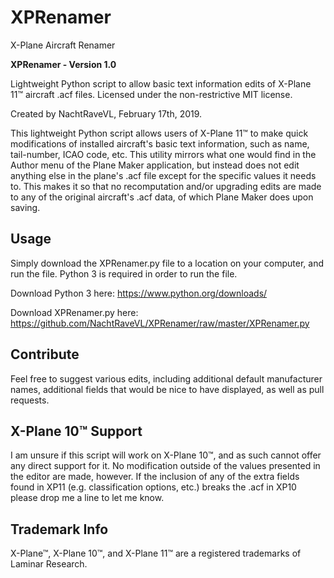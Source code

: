 # XPRenamer
X-Plane Aircraft Renamer

**XPRenamer - Version 1.0**

Lightweight Python script to allow basic text information edits of X-Plane 11™ aircraft .acf files.
Licensed under the non-restrictive MIT license.

Created by NachtRaveVL, February 17th, 2019.

This lightweight Python script allows users of X-Plane 11™ to make quick modifications of installed aircraft's basic text information, such as name, tail-number, ICAO code, etc. This utility mirrors what one would find in the Author menu of the Plane Maker application, but instead does not edit anything else in the plane's .acf file except for the specific values it needs to. This makes it so that no recomputation and/or upgrading edits are made to any of the original aircraft's .acf data, of which Plane Maker does upon saving.

## Usage

Simply download the XPRenamer.py file to a location on your computer, and run the file. Python 3 is required in order to run the file.

Download Python 3 here: <https://www.python.org/downloads/>

Download XPRenamer.py here: <https://github.com/NachtRaveVL/XPRenamer/raw/master/XPRenamer.py>

## Contribute

Feel free to suggest various edits, including additional default manufacturer names, additional fields that would be nice to have displayed, as well as pull requests.

## X-Plane 10™ Support

I am unsure if this script will work on X-Plane 10™, and as such cannot offer any direct support for it. No modification outside of the values presented in the editor are made, however. If the inclusion of any of the extra fields found in XP11 (e.g. classification options, etc.) breaks the .acf in XP10 please drop me a line to let me know.

## Trademark Info

X-Plane™, X-Plane 10™, and X-Plane 11™ are a registered trademarks of Laminar Research.
